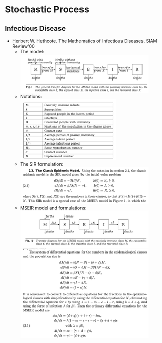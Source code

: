 # Stochastic Process

## Infectious Disease
- Herbert W. Hethcote. The Mathematics of Infectious Diseases. SIAM Review'00
	- The model:\
		<img src="/Basic-ML/images/stochastic-process/mseir-graph.png" alt="drawing" width="400"/>
	- Notations:\
		<img src="/Basic-ML/images/stochastic-process/mseir-notation.png" alt="drawing" width="300"/>
	- The SIR formulation:\
		<img src="/Basic-ML/images/stochastic-process/sir.png" alt="drawing" width="400"/>
	- MSEIR model and formulations:\
		<img src="/Basic-ML/images/stochastic-process/mseir-graph-2.png" alt="drawing" width="400"/>\
		<img src="/Basic-ML/images/stochastic-process/mseir-eqn.png" alt="drawing" width="400"/>
